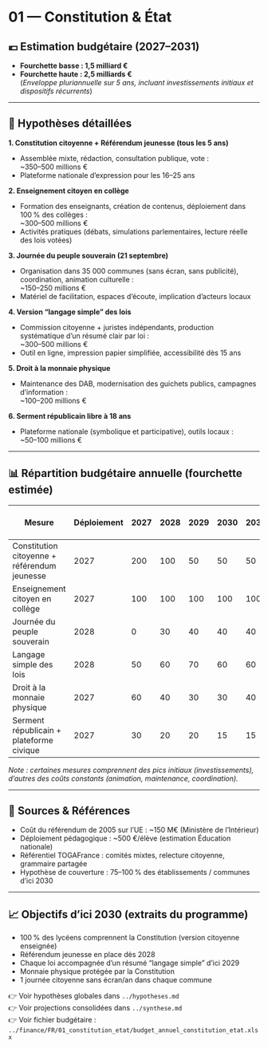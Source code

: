 # 01 — Constitution & État

## 💶 Estimation budgétaire (2027–2031)

- **Fourchette basse : 1,5 milliard €**  
- **Fourchette haute : 2,5 milliards €**  
(*Enveloppe pluriannuelle sur 5 ans, incluant investissements initiaux et dispositifs récurrents*)

---

## 🧮 Hypothèses détaillées

**1. Constitution citoyenne + Référendum jeunesse (tous les 5 ans)**  
- Assemblée mixte, rédaction, consultation publique, vote :  
  ~350–500 millions €  
- Plateforme nationale d’expression pour les 16–25 ans

**2. Enseignement citoyen en collège**  
- Formation des enseignants, création de contenus, déploiement dans 100 % des collèges :  
  ~300–500 millions €  
- Activités pratiques (débats, simulations parlementaires, lecture réelle des lois votées)

**3. Journée du peuple souverain (21 septembre)**  
- Organisation dans 35 000 communes (sans écran, sans publicité), coordination, animation culturelle :  
  ~150–250 millions €  
- Matériel de facilitation, espaces d’écoute, implication d’acteurs locaux

**4. Version “langage simple” des lois**  
- Commission citoyenne + juristes indépendants, production systématique d’un résumé clair par loi :  
  ~300–500 millions €  
- Outil en ligne, impression papier simplifiée, accessibilité dès 15 ans

**5. Droit à la monnaie physique**  
- Maintenance des DAB, modernisation des guichets publics, campagnes d’information :  
  ~100–200 millions €

**6. Serment républicain libre à 18 ans**  
- Plateforme nationale (symbolique et participative), outils locaux :  
  ~50–100 millions €

---

## 📊 Répartition budgétaire annuelle (fourchette estimée)

| Mesure                                      | Déploiement | 2027 | 2028 | 2029 | 2030 | 2031 | Total basse (M€) | Haute (M€) |
|---------------------------------------------|-------------|------|------|------|------|------|------------------|------------|
| Constitution citoyenne + référendum jeunesse| 2027        | 200  | 100  | 50   | 50   | 50   | 350              | 500        |
| Enseignement citoyen en collège             | 2027        | 100  | 100  | 100  | 100  | 100  | 300              | 500        |
| Journée du peuple souverain                 | 2028        | 0    | 30   | 40   | 40   | 40   | 150              | 250        |
| Langage simple des lois                     | 2028        | 50   | 60   | 70   | 60   | 60   | 300              | 500        |
| Droit à la monnaie physique                 | 2027        | 60   | 40   | 30   | 30   | 40   | 100              | 200        |
| Serment républicain + plateforme civique    | 2027        | 30   | 20   | 20   | 15   | 15   | 50               | 100        |

_Note : certaines mesures comprennent des pics initiaux (investissements), d’autres des coûts constants (animation, maintenance, coordination)._

---

## 📌 Sources & Références

- Coût du référendum de 2005 sur l’UE : ~150 M€ (Ministère de l’Intérieur)  
- Déploiement pédagogique : ~500 €/élève (estimation Éducation nationale)  
- Référentiel TOGAFrance : comités mixtes, relecture citoyenne, grammaire partagée  
- Hypothèse de couverture : 75–100 % des établissements / communes d’ici 2030  

---

## 📈 Objectifs d’ici 2030 (extraits du programme)

- 100 % des lycéens comprennent la Constitution (version citoyenne enseignée)  
- Référendum jeunesse en place dès 2028  
- Chaque loi accompagnée d’un résumé “langage simple” d’ici 2029  
- Monnaie physique protégée par la Constitution  
- 1 journée citoyenne sans écran/an dans chaque commune  

👉 Voir hypothèses globales dans `../hypotheses.md`  
👉 Voir projections consolidées dans `../synthese.md`  
👉 Voir fichier budgétaire :  
`../finance/FR/01_constitution_etat/budget_annuel_constitution_etat.xlsx`
